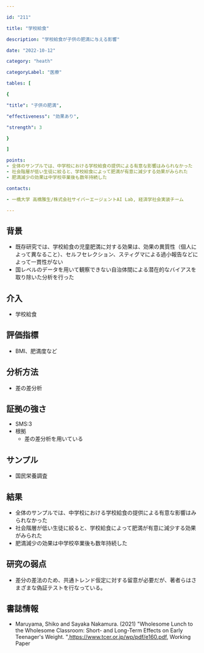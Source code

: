 ```yaml
---

id: "211"

title: "学校給食"

description: "学校給食が子供の肥満に与える影響"

date: "2022-10-12"

category: "heath"

categoryLabel: "医療"

tables: [

{

"title": "子供の肥満",

"effectiveness": "効果あり",

"strength": 3

}

]

points:
- 全体のサンプルでは、中学校における学校給食の提供による有意な影響はみられなかった
- 社会階層が低い生徒に絞ると、学校給食によって肥満が有意に減少する効果がみられた
- 肥満減少の効果は中学校卒業後も数年持続した

contacts:

- 一橋大学 高橋雅生/株式会社サイバーエージェントAI Lab, 経済学社会実装チーム

---
```


## 背景
- 既存研究では、学校給食の児童肥満に対する効果は、効果の異質性（個人によって異なること）、セルフセレクション、スティグマによる過小報告などによって一貫性がない
- 国レベルのデータを用いて観察できない自治体間による潜在的なバイアスを取り除いた分析を行った

## 介入
- 学校給食

## 評価指標
- BMI、肥満度など

## 分析方法
- 差の差分析

## 証拠の強さ

- SMS:3
- 根拠
    - 差の差分析を用いている

## サンプル
- 国民栄養調査

## 結果
- 全体のサンプルでは、中学校における学校給食の提供による有意な影響はみられなかった
- 社会階層が低い生徒に絞ると、学校給食によって肥満が有意に減少する効果がみられた
- 肥満減少の効果は中学校卒業後も数年持続した

## 研究の弱点
- 差分の差法のため、共通トレンド仮定に対する留意が必要だが、著者らはさまざまな偽証テストを行なっている。

## 書誌情報
- Maruyama, Shiko and Sayaka Nakamura. (2021) "Wholesome Lunch to the Wholesome Classroom: Short- and Long-Term Effects on Early Teenager's Weight. ",https://www.tcer.or.jp/wp/pdf/e160.pdf, Working Paper



